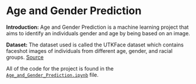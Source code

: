 # Age and Gender Prediction

**Introduction:**
Age and Gender Prediction is a machine learning project that aims to identify an individuals gender and age by being based on an image. 

**Dataset:**
The dataset used is called the UTKFace dataset which contains faceshot images of individuals from different age, gender, and racial groups. [Source](https://www.kaggle.com/jangedoo/utkface-new)

All of the code for the project is found in the [`Age_and_Gender_Prediction.ipynb`](https://github.com/TuringCollegeSubmissions/mfikad-DL.3/blob/master/Age_and_Gender_Prediction.ipynb) file.

